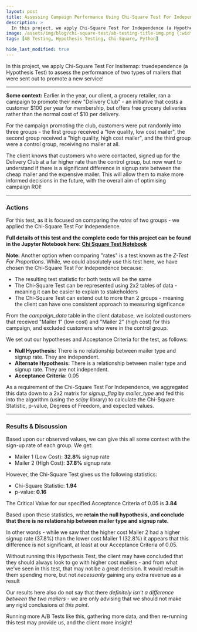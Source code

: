 ```yaml
---
layout: post
title: Assessing Campaign Performance Using Chi-Square Test For Independence
description: >
  In this project, we apply Chi-Square Test For Independence (a Hypothesis Test) to assess the performance of two types of mailers that were sent out to promote a new service!
image: /assets/img/blog/chi-square-test/ab-testing-title-img.png {:width="800" height="600"}
tags: [AB Testing, Hypothesis Testing, Chi-Square, Python]

hide_last_modified: true
---
```


In this project, we apply Chi-Square Test For Insitemap: truedependence (a Hypothesis Test) to assess the performance of two types of mailers that were sent out to promote a new service! 

---

**Some context:** Earlier in the year, our client, a grocery retailer, ran a campaign to promote their new "Delivery Club" - an initiative that costs a customer $100 per year for membership, but offers free grocery deliveries rather than the normal cost of $10 per delivery.

For the campaign promoting the club, customers were put randomly into three groups - the first group received a "low quality, low cost mailer", the second group received a "high quality, high cost mailer", and the third group were a control group, receiving no mailer at all.

The client knows that customers who were contacted, signed up for the Delivery Club at a far higher rate than the control group, but now want to understand if there is a significant difference in signup rate between the cheap mailer and the expensive mailer.  This will allow them to make more informed decisions in the future, with the overall aim of optimising campaign ROI!
<br>

---

### Actions

For this test, as it is focused on comparing the *rates* of two groups - we applied the Chi-Square Test For Independence.  

**Full details of this test and the complete code for this project can be found in the Jupyter Notebook here: [Chi Square Test Notebook](https://github.com/ibiene-ds/chi-square-test)**

**Note:** Another option when comparing "rates" is a test known as the *Z-Test For Proportions*.  While, we could absolutely use this test here, we have chosen the Chi-Square Test For Independence because:

* The resulting test statistic for both tests will be the same
* The Chi-Square Test can be represented using 2x2 tables of data - meaning it can be easier to explain to stakeholders
* The Chi-Square Test can extend out to more than 2 groups - meaning the client can have one consistent approach to measuring signficance

From the *campaign_data* table in the client database, we isolated customers that received "Mailer 1" (low cost) and "Mailer 2" (high cost) for this campaign, and excluded customers who were in the control group.

We set out our hypotheses and Acceptance Criteria for the test, as follows:

* **Null Hypothesis:** There is no relationship between mailer type and signup rate. They are independent.
* **Alternate Hypothesis:** There is a relationship between mailer type and signup rate. They are not independent.
* **Acceptance Criteria:** 0.05

As a requirement of the Chi-Square Test For Independence, we aggregated this data down to a 2x2 matrix for *signup_flag* by *mailer_type* and fed this into the algorithm (using the *scipy* library) to calculate the Chi-Square Statistic, p-value, Degrees of Freedom, and expected values.
<br>

---

### Results & Discussion

Based upon our observed values, we can give this all some context with the sign-up rate of each group.  We get:

* Mailer 1 (Low Cost): **32.8%** signup rate
* Mailer 2 (High Cost): **37.8%** signup rate

However, the Chi-Square Test gives us the following statistics:

* Chi-Square Statistic: **1.94**
* p-value: **0.16**

The Critical Value for our specified Acceptance Criteria of 0.05 is **3.84**

Based upon these statistics, we **retain the null hypothesis, and conclude that there is no relationship between mailer type and signup rate.**

In other words - while we saw that the higher cost Mailer 2 had a higher signup rate (37.8%) than the lower cost Mailer 1 (32.8%) it appears that this difference is not significant, at least at our Acceptance Criteria of 0.05.

Without running this Hypothesis Test, the client may have concluded that they should always look to go with higher cost mailers - and from what we've seen in this test, that may not be a great decision.  It would result in them spending more, but not *necessarily* gaining any extra revenue as a result

Our results here also do not say that there *definitely isn't a difference between the two mailers* - we are only advising that we should not make any rigid conclusions *at this point*.  

Running more A/B Tests like this, gathering more data, and then re-running this test may provide us, and the client more insight!
<br>
